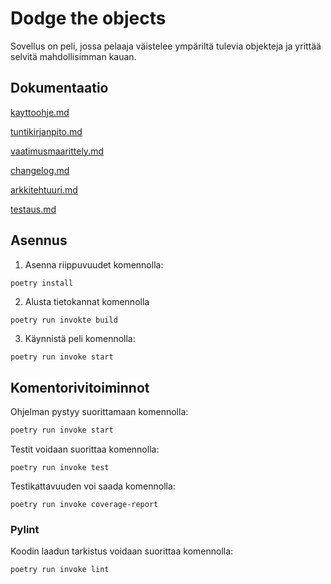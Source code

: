 
# Dodge the objects

Sovellus on peli, jossa pelaaja väistelee ympäriltä tulevia objekteja ja yrittää selvitä mahdollisimman kauan.

## Dokumentaatio

[kayttoohje.md](https://github.com/erz64/ot-harjoitustyo/blob/master/dokumentaatio/kayttoohje.md)

[tuntikirjanpito.md](https://github.com/erz64/ot-harjoitustyo/blob/master/dokumentaatio/tuntikirjanpito.md)

[vaatimusmaarittely.md](https://github.com/erz64/ot-harjoitustyo/blob/master/dokumentaatio/vaatimusmaarittely.md)

[changelog.md](https://github.com/erz64/ot-harjoitustyo/blob/master/dokumentaatio/changelog.md)

[arkkitehtuuri.md](https://github.com/erz64/ot-harjoitustyo/blob/master/dokumentaatio/arkkitehtuuri.md)

[testaus.md](https://github.com/erz64/ot-harjoitustyo/blob/master/dokumentaatio/testaus.md)

## Asennus
1. Asenna riippuvuudet komennolla:
```bash
poetry install
```
2. Alusta tietokannat komennolla
```
poetry run invokte build
```
3. Käynnistä peli komennolla:
```
poetry run invoke start
```

## Komentorivitoiminnot

Ohjelman pystyy suorittamaan komennolla:
```bash
poetry run invoke start
```
Testit voidaan suorittaa komennolla:
```
poetry run invoke test
```
Testikattavuuden voi saada komennolla:
```
poetry run invoke coverage-report
```
### Pylint
Koodin laadun tarkistus voidaan suorittaa komennolla:
```
poetry run invoke lint
```

